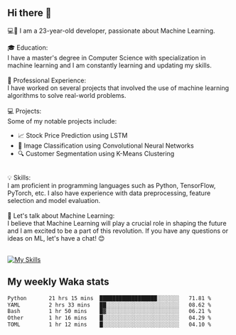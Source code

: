 ## Hi there 👋

💻🤖 I am a 23-year-old developer, passionate about Machine Learning.</br>

🎓 Education:</br>
I have a master's degree in Computer Science with specialization in machine learning and I am constantly learning and updating my skills.
</br></br>
💼 Professional Experience:</br>
I have worked on several projects that involved the use of machine learning algorithms to solve real-world problems.
</br></br>
💻 Projects:</br>
Some of my notable projects include:
</br>
- 📈 Stock Price Prediction using LSTM</br>
- 🤖 Image Classification using Convolutional Neural Networks</br>
- 🔍 Customer Segmentation using K-Means Clustering</br>
</br>
💡 Skills:</br>
I am proficient in programming languages such as Python, TensorFlow, PyTorch, etc. I also have experience with data preprocessing, feature selection and model evaluation.
</br></br>
💬 Let's talk about Machine Learning:</br>
I believe that Machine Learning will play a crucial role in shaping the future and I am excited to be a part of this revolution. If you have any questions or ideas on ML, let's have a chat! 😊
</br></br>

[![My Skills](https://skillicons.dev/icons?i=html,css,docker,express,figma,firebase,graphql,nodejs,react,ts,vue,py,pytorch)](https://skillicons.dev)

## My weekly Waka stats

<!--START_SECTION:waka-->

```txt
Python       21 hrs 15 mins  ██████████████████░░░░░░░   71.81 %
YAML         2 hrs 33 mins   ██░░░░░░░░░░░░░░░░░░░░░░░   08.62 %
Bash         1 hr 50 mins    █▓░░░░░░░░░░░░░░░░░░░░░░░   06.21 %
Other        1 hr 16 mins    █░░░░░░░░░░░░░░░░░░░░░░░░   04.29 %
TOML         1 hr 12 mins    █░░░░░░░░░░░░░░░░░░░░░░░░   04.10 %
```

<!--END_SECTION:waka-->
